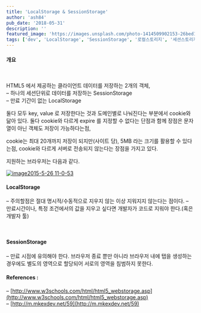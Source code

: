 ```yaml
---
title: 'LocalStorage & SessionStorage'
author: 'ash84'
pub_date: '2018-05-31'
description: ''
featured_image: 'https://images.unsplash.com/photo-1414509902153-26bed16bc962?ixlib=rb-0.3.5&ixid=eyJhcHBfaWQiOjEyMDd9&s=511fa809144285f1e89eda78d8068096&auto=format&fit=crop&w=1350&q=80'
tags: ['dev', 'LocalStorage', 'SessionStorage', '로컬스토리지', '세션스토리지']
---
```



#### 개요

 

HTML5 에서 제공하는 클라이언트 데이터를 저장하는 2개의 객체,  
 – 하나의 세션단위로 데이터를 저장하는 SessionStorage  
 – 만료 기간이 없는 LocalStorage

둘다 모두 key, value 로 저장한다는 것과 도메인별로 나눠진다는 부분에서 cookie와 닮아 있다. 둘다 cookie와 다르게 expire 를 지정할 수 없다는 단점과 함께 장점은 문자열이 아닌 객체도 저장이 가능하다는점,

cookie는 최대 20개까지 저장이 되지만(사이트 당), 5MB 라는 크기를 활용할 수 있다는점, cookie와 다르게 서버로 전송되지 않는다는 장점을 가지고 있다.

지원하는 브라우저는 다음과 같다.

[![image2015-5-26 11-0-53](https://farm9.staticflickr.com/8813/17958475660_9a080915a9_z.jpg)](https://flic.kr/p/tmVT9G)

#### LocalStorage

<script src="https://gist.github.com/AhnSeongHyun/31a790f31aaa828c4418.js"></script>– 주의할점은 절대 명시적/수동적으로 지우지 않는 이상 지워지지 않는다는 점이다. – 만료시간이나, 특정 조건에서의 값을 지우고 싶다면 개발자가 코드로 지워야 한다.(혹은 개발자 툴)

 

#### SessionStorage

<script src="https://gist.github.com/AhnSeongHyun/f69b3fbc4ec573820826.js"></script>

– 만료 시점에 유의해야 한다. 브라우저 종료 뿐만 아니라 브라우저 내에 탭을 생성하는 경우에도 별도의 영역으로 할당되어 서로의 영역을 침범하지 못한다.

#### References :

– [http://www.w3schools.com/html/html5_webstorage.asp](http://www.w3schools.com/html/html5_webstorage.asp)  
 – [http://m.mkexdev.net/59](http://m.mkexdev.net/59)



